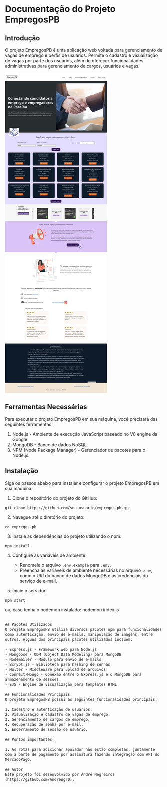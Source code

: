 # Documentação do Projeto EmpregosPB

## Introdução
O projeto EmpregosPB é uma aplicação web voltada para gerenciamento de vagas de emprego e perfis de usuários. Permite o cadastro e visualização de vagas por parte dos usuários, além de oferecer funcionalidades administrativas para gerenciamento de cargos, usuários e vagas.

![alt text](image_site_EmpregosPB.jpg)


## Ferramentas Necessárias
Para executar o projeto EmpregosPB em sua máquina, você precisará das seguintes ferramentas:

1. Node.js - Ambiente de execução JavaScript baseado no V8 engine da Google.
2. MongoDB - Banco de dados NoSQL.
3. NPM (Node Package Manager) - Gerenciador de pacotes para o Node.js.

## Instalação
Siga os passos abaixo para instalar e configurar o projeto EmpregosPB em sua máquina:

1. Clone o repositório do projeto do GitHub:
```
git clone https://github.com/seu-usuario/empregos-pb.git
```

2. Navegue até o diretório do projeto:
```
cd empregos-pb
```

3. Instale as dependências do projeto utilizando o npm:
```
npm install
```

4. Configure as variáveis de ambiente:
   - Renomeie o arquivo `.env.example` para `.env`.
   - Preencha as variáveis de ambiente necessárias no arquivo `.env`, como o URI do banco de dados MongoDB e as credenciais do serviço de e-mail.

5. Inicie o servidor:
```
npm start
```
ou, caso tenha o nodemon instalado:
nodemon index.js
```

## Pacotes Utilizados
O projeto EmpregosPB utiliza diversos pacotes npm para funcionalidades como autenticação, envio de e-mails, manipulação de imagens, entre outros. Alguns dos principais pacotes utilizados incluem:

- Express.js - Framework web para Node.js
- Mongoose - ODM (Object Data Modeling) para MongoDB
- Nodemailer - Módulo para envio de e-mails
- Bcrypt.js - Biblioteca para hashing de senhas
- Multer - Middleware para upload de arquivos
- Connect-Mongo - Conexão entre o Express.js e o MongoDB para armazenamento de sessões
- EJS - Engine de visualização para templates HTML

## Funcionalidades Principais
O projeto EmpregosPB possui as seguintes funcionalidades principais:

1. Cadastro e autenticação de usuários.
2. Visualização e cadastro de vagas de emprego.
3. Gerenciamento de cargos de emprego.
4. Recuperação de senha por e-mail.
5. Encerramento de sessão de usuário.

## Pontos importantes:

1. As rotas para adicionar apoiador não estão completas, juntamente com a parte de pagamento por assinatura fazendo integração com API do MercadoPago.

## Autor
Este projeto foi desenvolvido por André Negreiros (https://github.com/Andrengr0).

